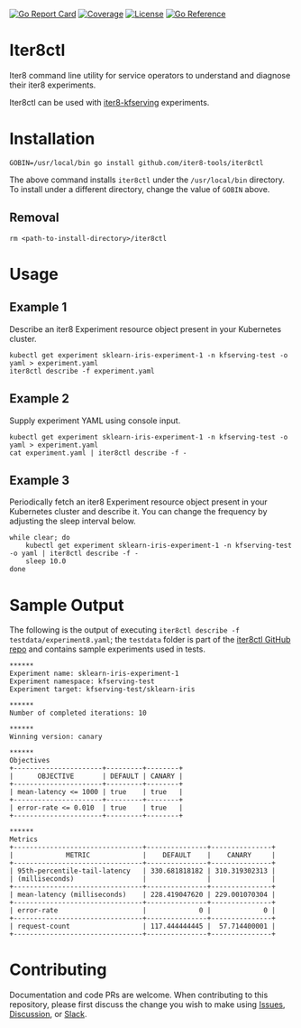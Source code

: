 [![Go Report Card](https://goreportcard.com/badge/github.com/iter8-tools/iter8ctl)](https://goreportcard.com/report/github.com/iter8-tools/iter8ctl)
[![Coverage](https://codecov.io/gh/iter8-tools/iter8ctl/branch/main/graphs/badge.svg?branch=main)](https://codecov.io/gh/iter8-tools/iter8ctl)
[![License](https://img.shields.io/badge/License-Apache%202.0-blue.svg)](https://opensource.org/licenses/Apache-2.0)
[![Go Reference](https://pkg.go.dev/badge/github.com/iter8-tools/iter8ctl.svg)](https://pkg.go.dev/github.com/iter8-tools/iter8ctl)
# Iter8ctl
Iter8 command line utility for service operators to understand and diagnose their iter8 experiments.

Iter8ctl can be used with [iter8-kfserving](https://github.com/iter8-tools/iter8-kfserving) experiments.

# Installation
```
GOBIN=/usr/local/bin go install github.com/iter8-tools/iter8ctl
```
The above command installs `iter8ctl` under the `/usr/local/bin` directory. To install under a different directory, change the value of `GOBIN` above.

## Removal
```
rm <path-to-install-directory>/iter8ctl
```

# Usage

## Example 1
Describe an iter8 Experiment resource object present in your Kubernetes cluster.
```shell
kubectl get experiment sklearn-iris-experiment-1 -n kfserving-test -o yaml > experiment.yaml
iter8ctl describe -f experiment.yaml
```

## Example 2
Supply experiment YAML using console input.
```shell
kubectl get experiment sklearn-iris-experiment-1 -n kfserving-test -o yaml > experiment.yaml
cat experiment.yaml | iter8ctl describe -f -
```

## Example 3
Periodically fetch an iter8 Experiment resource object present in your Kubernetes cluster and describe it. You can change the frequency by adjusting the sleep interval below.
```shell
while clear; do
    kubectl get experiment sklearn-iris-experiment-1 -n kfserving-test -o yaml | iter8ctl describe -f -
    sleep 10.0
done
```

# Sample Output
The following is the output of executing `iter8ctl describe -f testdata/experiment8.yaml`; the `testdata` folder is part of the [iter8ctl GitHub repo](https://github.com/iter8-tools/iter8ctl) and contains sample experiments used in tests.

```shell
******
Experiment name: sklearn-iris-experiment-1
Experiment namespace: kfserving-test
Experiment target: kfserving-test/sklearn-iris

******
Number of completed iterations: 10

******
Winning version: canary

******
Objectives
+----------------------+---------+--------+
|      OBJECTIVE       | DEFAULT | CANARY |
+----------------------+---------+--------+
| mean-latency <= 1000 | true    | true   |
+----------------------+---------+--------+
| error-rate <= 0.010  | true    | true   |
+----------------------+---------+--------+

******
Metrics
+--------------------------------+---------------+---------------+
|             METRIC             |    DEFAULT    |    CANARY     |
+--------------------------------+---------------+---------------+
| 95th-percentile-tail-latency   | 330.681818182 | 310.319302313 |
| (milliseconds)                 |               |               |
+--------------------------------+---------------+---------------+
| mean-latency (milliseconds)    | 228.419047620 | 229.001070304 |
+--------------------------------+---------------+---------------+
| error-rate                     |             0 |             0 |
+--------------------------------+---------------+---------------+
| request-count                  | 117.444444445 |  57.714400001 |
+--------------------------------+---------------+---------------+
```

# Contributing

Documentation and code PRs are welcome. When contributing to this repository, please first discuss the change you wish to make using [Issues](https://github.com/iter8-tools/iter8ctl/issues), [Discussion](https://github.com/iter8-tools/iter8ctl/discussions), or [Slack](https://join.slack.com/t/iter8-tools/shared_invite/enQtODU0NTczMTQ5NDU4LTJmNGE1OTBhOWI4NzllZGE0ZjdhM2M3MzJlMjcxYjliMTJlM2YxMzQ4OWQ5NGViYTM2MTU4MWRkZTgxNzZiMzg).